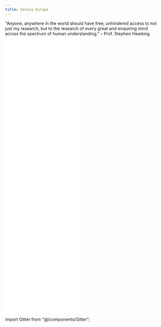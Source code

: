 ```yaml
---
title: Galaxy Europe
---
```


<slot name="/bare/eu/usegalaxy/notices" />

<slot name="/bare/eu/usegalaxy/main/jumbotron" />

"Anyone, anywhere in the world should have free, unhindered access to not just my research, but to the research of every great and enquiring mind across the spectrum of human understanding." – Prof. Stephen Hawking

<iframe title="Recent Galaxy Europe news" height="450"
 class="resize-y" src="/bare/eu/latest/news/" scrolling="no"
 style="width: 50%; border: none; vertical-align: top">
</iframe>
<iframe title="Recent Galaxy Europe events" height="450"
 class="resize-y" src="/bare/eu/latest/events/" scrolling="no"
 style="width: 50%; border: none; vertical-align: top">
</iframe>

<p></p>

<slot name="/eu/main1" />
<slot name="/eu/main2" />

<slot name="/eu/data-policy" />

<footer>
<slot name="/footers/eu" />
</footer>

import Gitter from "@/components/Gitter";
<Gitter room="usegalaxy-eu/Lobby" />
